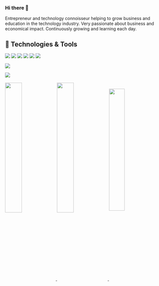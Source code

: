 ### Hi there 👋

Entrepreneur and technology connoisseur helping to grow business and education in the technology industry. Very passionate about business and economical impact. Continuously growing and learning each day.

## 🔧 Technologies & Tools
![](https://img.shields.io/badge/Code-JavaScript-informational?style=flat&logo=javascript&logoColor=white&color=ED6A5A)
![](https://img.shields.io/badge/Code-Golang-informational?style=flat&logo=go&logoColor=white&color=ED6A5A)
![](https://img.shields.io/badge/Shell-Bash-informational?style=flat&logo=gnu-bash&logoColor=white&color=ED6A5A)
![](https://img.shields.io/badge/Tools-Docker-informational?style=flat&logo=docker&logoColor=white&color=ED6A5A)
![](https://img.shields.io/badge/Tools-Kubernetes-informational?style=flat&logo=kubernetes&logoColor=white&color=ED6A5A)
![](https://img.shields.io/badge/Cloud-Digital_Ocean-informational?style=flat&logo=digitalocean&logoColor=white&color=ED6A5A)

<img
  align="center"
  src="https://github-readme-stats.vercel.app/api/?username=wolfymaster&theme=synthwave"
/>


<a href="https://github.com/wolfymaster">
  <img align="center" src="https://github-readme-stats.vercel.app/api/top-langs/?username=wolfymaster&hide=java,html&title_color=ffffff&text_color=c9cacc&icon_color=2bbc8a&bg_color=ED6A5A" />
</a>
<br/><br/> 


<a href="https://github.com/wolfymaster/wolfymaster.com">
  <img align="center" src="https://github-readme-stats.vercel.app/api/pin/?username=wolfymaster&repo=wolfymaster.com&title_color=ffffff&text_color=c9cacc&icon_color=2bbc8a&bg_color=ED6A5A" width="33%" />
</a>

<a href="https://github.com/wolfymaster/blog.wolfymaster.com">
  <img align="center" src="https://github-readme-stats.vercel.app/api/pin/?username=wolfymaster&repo=blog.wolfymaster.com&title_color=ffffff&text_color=c9cacc&icon_color=2bbc8a&bg_color=ED6A5A" width="33%" />
</a>


<a href="https://github.com/wolfymaster/mentor-framework">
  <img align="center" src="https://github-readme-stats.vercel.app/api/pin/?username=wolfymaster&repo=mentor-framework&title_color=ffffff&text_color=c9cacc&icon_color=2bbc8a&bg_color=ED6A5A" width="32%" />
</a>  




<!--
**wolfymaster/wolfymaster** is a ✨ _special_ ✨ repository because its `README.md` (this file) appears on your GitHub profile.

Here are some ideas to get you started:

- 🔭 I’m currently working on ...
- 🌱 I’m currently learning ...
- 👯 I’m looking to collaborate on ...
- 🤔 I’m looking for help with ...
- 💬 Ask me about ...
- 📫 How to reach me: ...
- 😄 Pronouns: ...
- ⚡ Fun fact: ...
-->
